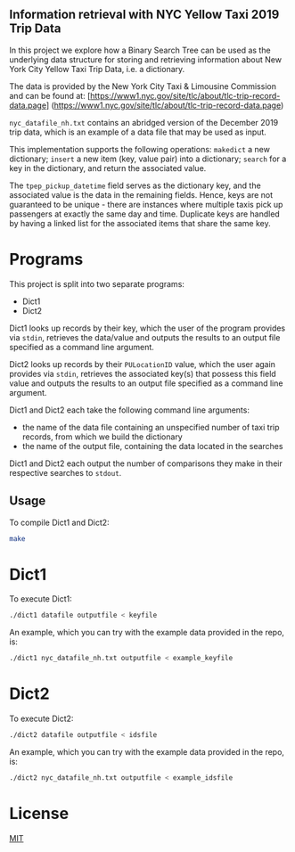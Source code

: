 ## Information retrieval with NYC Yellow Taxi 2019 Trip Data
In this project we explore how a Binary Search Tree can be used as the underlying data structure for storing and retrieving information about New York City Yellow Taxi Trip Data, i.e. a dictionary. 

The data is provided by the New York City Taxi & Limousine Commission and can be found at: [https://www1.nyc.gov/site/tlc/about/tlc-trip-record-data.page] (https://www1.nyc.gov/site/tlc/about/tlc-trip-record-data.page)

`nyc_datafile_nh.txt` contains an abridged version of the December 2019 trip data, which is an example of a data file that may be used as input.

This implementation supports the following operations: `makedict` a new dictionary; `insert` a new item (key, value pair) into a dictionary; `search` for a key in the dictionary, and return the associated value.

The `tpep_pickup_datetime` field serves as the dictionary key, and the associated value is the data in the remaining fields. Hence, keys are not guaranteed to be unique - there are instances where multiple taxis pick up passengers at exactly the same day and time. Duplicate keys are handled by having a linked list for the associated items that share the same key.
# Programs
This project is split into two separate programs:
* Dict1
* Dict2

Dict1 looks up records by their key, which the user of the program provides via `stdin`, retrieves the data/value and outputs the results to an output file specified as a command line argument.

Dict2 looks up records by their `PULocationID` value, which the user again provides via `stdin`, retrieves the associated key(s) that possess this field value and outputs the results to an output file specified as a command line argument.

Dict1 and Dict2 each take the following command line arguments:
* the name of the data file containing an unspecified number of taxi trip records, from which we build the dictionary
* the name of the output file, containing the data located in the searches

Dict1 and Dict2 each output the number of comparisons they make in their respective searches to `stdout`.
## Usage
To compile Dict1 and Dict2:
```bash
make
```
# Dict1
To execute Dict1:
```bash
./dict1 datafile outputfile < keyfile
```

An example, which you can try with the example data provided in the repo, is:
```bash
./dict1 nyc_datafile_nh.txt outputfile < example_keyfile
```
# Dict2
To execute Dict2:
```bash
./dict2 datafile outputfile < idsfile
```

An example, which you can try with the example data provided in the repo, is:
```bash
./dict2 nyc_datafile_nh.txt outputfile < example_idsfile
```
# License
[MIT](https://choosealicense.com/licenses/mit/)
